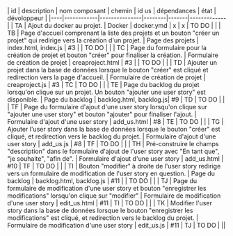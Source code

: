 | id | description | nom composant | chemin | id us | dépendances | état | dévoloppeur |
|----|------------|---------------|--------|-------|-------------|
| TA | Ajout du docker au projet. | Docker  |  docker.ymd   |  x   |  x   | TO DO | |
| TB | Page d'accueil comprenant la liste des projets et un bouton "créer un projet" qui redirige vers la création d'un projet. | Page des projets |  index.html, index.js | #3 |      | TO DO | |
| TC | Page du formulaire pour la création de projet et bouton "créer" pour finaliser la création. | Formulaire de création de projet | creaproject.html  | #3 |  | TO DO | |
| TD | Ajouter un projet dans la base de données lorsque le bouton "créer" est cliqué et redirection vers la page d'accueil. | Formulaire de création de projet | creaproject.js  | #3  | TC | TO DO | |
| TE | Page du backlog du projet lorsqu'on clique sur un projet. Un bouton "ajouter une user story" est disponible. | Page du backlog | backlog.html, backlog.js| #9 | TD | TO DO | |
| TF | Page du formulaire d'ajout d'une user story lorsqu'on clique sur "ajouter une user story" et bouton "ajouter" pour finaliser l'ajout. | Formulaire d'ajout d'une user story | add_us.html | #8 | TE  | TO DO | |
| TG | Ajouter l'user story dans la base de données lorsque le bouton "créer" est cliqué, et redirection vers le backlog du projet.  | Formulaire d'ajout d'une user story | add_us.js | #8 | TF | TO DO | |
| TH | Pré-construire le champs "description" dans le formulaire d'ajout de l'user story avec "En tant que", "je souhaite", "afin de". | Formulaire d'ajout d'une user story | add_us.html | #10 | TF | TO DO | |
| TI | Bouton "modifier" à droite de l'user story redirige vers un formulaire de modification de l'user story en question. | Page du backlog | backlog.html, backlog.js |  #11  |  | TO DO | |
| TJ | Page du formulaire de modification d'une user story et bouton "enregistrer les modifications" lorsqu'on clique sur "modifier" | Formulaire de modification d'une user story | edit_us.html | #11 | TI | TO DO | |
| TK | Modifier l'user story dans la base de données lorsque le bouton "enregistrer les modifications" est cliqué, et redirection vers le backlog du projet.  | Formulaire de modification d'une user story | edit_us.js | #11 | TJ  | TO DO | ||

<!--
us : #3 (création projet), #8(ajout us),#10(us pré faite),#11(modif us) -->
